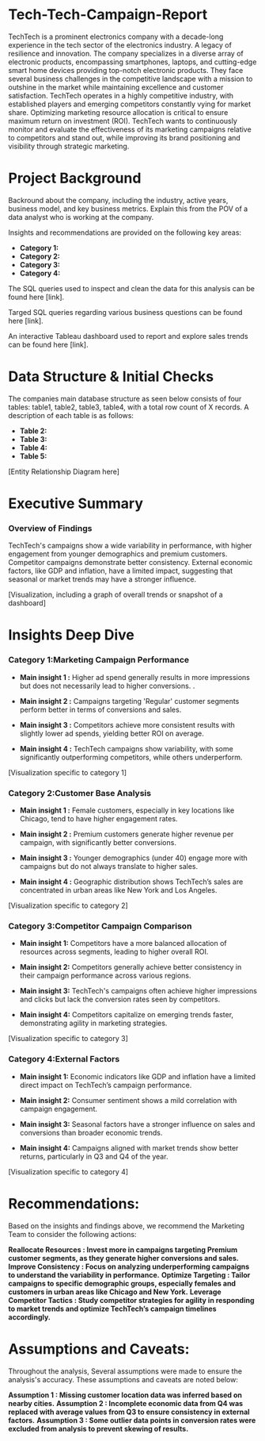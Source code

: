 # Tech-Tech-Campaign-Report

TechTech is a  prominent electronics company with a decade-long experience in the tech sector of the electronics industry. A legacy of resilience and innovation. The company specializes in a diverse array of electronic products, encompassing smartphones, laptops, and cutting-edge smart home devices providing top-notch electronic products. They face several business challenges in the competitive landscape with a mission to outshine in the market while maintaining excellence and customer satisfaction. TechTech operates in a highly competitive industry, with established players and emerging competitors constantly vying for market share. Optimizing marketing resource allocation is critical to ensure maximum return on investment (ROI). TechTech wants to continuously monitor and evaluate the effectiveness of its marketing campaigns relative to competitors and stand out, while improving its brand positioning and visibility through strategic marketing.
 




# Project Background
Backround about the company, including the industry, active years, business model, and key business metrics. Explain this from the POV of a data analyst who is working at the company.

Insights and recommendations are provided on the following key areas:

- **Category 1:** 
- **Category 2:** 
- **Category 3:** 
- **Category 4:** 

The SQL queries used to inspect and clean the data for this analysis can be found here [link].

Targed SQL queries regarding various business questions can be found here [link].

An interactive Tableau dashboard used to report and explore sales trends can be found here [link].



# Data Structure & Initial Checks

The companies main database structure as seen below consists of four tables: table1, table2, table3, table4, with a total row count of X records. A description of each table is as follows:
- **Table 2:**
- **Table 3:**
- **Table 4:**
- **Table 5:**

[Entity Relationship Diagram here]



# Executive Summary

### Overview of Findings

TechTech's campaigns show a wide variability in performance, with higher engagement from younger demographics and premium customers. Competitor campaigns demonstrate better consistency. External economic factors, like GDP and inflation, have a limited impact, suggesting that seasonal or market trends may have a stronger influence.


[Visualization, including a graph of overall trends or snapshot of a dashboard]



# Insights Deep Dive
### Category 1:Marketing Campaign Performance


* **Main insight 1 :** Higher ad spend generally results in more impressions but does not necessarily lead to higher conversions.  .
  
* **Main insight 2 :** Campaigns targeting 'Regular' customer segments perform better in terms of conversions and sales.
  
* **Main insight 3 :** Competitors achieve more consistent results with slightly lower ad spends, yielding better ROI on average.
  
* **Main insight 4 :** TechTech campaigns show variability, with some significantly outperforming competitors, while others underperform.

[Visualization specific to category 1]


### Category 2:Customer Base Analysis

* **Main insight 1 :** Female customers, especially in key locations like Chicago, tend to have higher engagement rates.
  
* **Main insight 2 :** Premium customers generate higher revenue per campaign, with significantly better conversions.
  
* **Main insight 3 :** Younger demographics (under 40) engage more with campaigns but do not always translate to higher sales.
  
* **Main insight 4 :** Geographic distribution shows TechTech’s sales are concentrated in urban areas like New York and Los Angeles.

[Visualization specific to category 2]


### Category 3:Competitor Campaign Comparison

* **Main insight 1:** Competitors have a more balanced allocation of resources across segments, leading to higher overall ROI.
  
* **Main insight 2:** Competitors generally achieve better consistency in their campaign performance across various regions.
  
* **Main insight 3:** TechTech's campaigns often achieve higher impressions and clicks but lack the conversion rates seen by competitors.
  
* **Main insight 4:** Competitors capitalize on emerging trends faster, demonstrating agility in marketing strategies.

[Visualization specific to category 3]


### Category 4:External Factors

* **Main insight 1:** Economic indicators like GDP and inflation have a limited direct impact on TechTech’s campaign performance.
  
* **Main insight 2:** Consumer sentiment shows a mild correlation with campaign engagement.  
  
* **Main insight 3:** Seasonal factors have a stronger influence on sales and conversions than broader economic trends.
  
* **Main insight 4:** Campaigns aligned with market trends show better returns, particularly in Q3 and Q4 of the year.

[Visualization specific to category 4]



# Recommendations:

Based on the insights and findings above, we recommend the Marketing Team to consider the following actions:

**Reallocate Resources : Invest more in campaigns targeting Premium customer segments, as they generate higher conversions and sales.**
**Improve Consistency  : Focus on analyzing underperforming campaigns to understand the variability in performance.**
**Optimize Targeting  : Tailor campaigns to specific demographic groups, especially females and customers in urban areas like Chicago and New York.**
**Leverage Competitor Tactics : Study competitor strategies for agility in responding to market trends and optimize TechTech’s campaign timelines accordingly.**

  


# Assumptions and Caveats:

Throughout the analysis, Several assumptions were made to ensure the analysis's accuracy. These assumptions and caveats are noted below:

**Assumption 1 : Missing customer location data was inferred based on nearby cities.**
**Assumption 2 : Incomplete economic data from Q4 was replaced with average values from Q3 to ensure consistency in external factors.**
**Assumption 3 : Some outlier data points in conversion rates were excluded from analysis to prevent skewing of results.**

